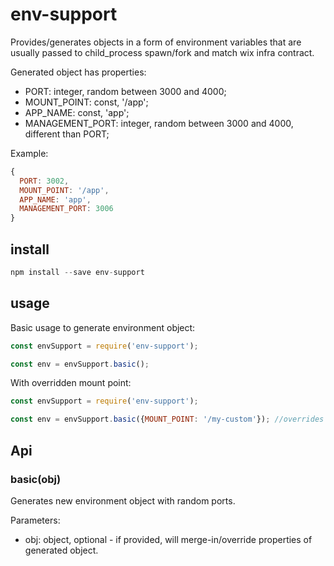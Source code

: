 # env-support

Provides/generates objects in a form of environment variables that are usually passed to child_process spawn/fork and match wix infra contract.

Generated object has properties:
 - PORT: integer, random between 3000 and 4000;
 - MOUNT_POINT: const, '/app';
 - APP_NAME: const, 'app'; 
 - MANAGEMENT_PORT: integer, random between 3000 and 4000, different than PORT;

Example:

```js
{
  PORT: 3002,
  MOUNT_POINT: '/app',
  APP_NAME: 'app',
  MANAGEMENT_PORT: 3006
}
```

## install

```js
npm install --save env-support
```

## usage

Basic usage to generate environment object:

```js
const envSupport = require('env-support');

const env = envSupport.basic();
```

With overridden mount point:

```js
const envSupport = require('env-support');

const env = envSupport.basic({MOUNT_POINT: '/my-custom'}); //overrides MOUNT_POINT
```

## Api

### basic(obj)
Generates new environment object with random ports.

Parameters:
 - obj: object, optional - if provided, will merge-in/override properties of generated object.